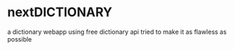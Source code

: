 # nextDICTIONARY
a dictionary webapp using free dictionary api
tried to make it as flawless as possible
